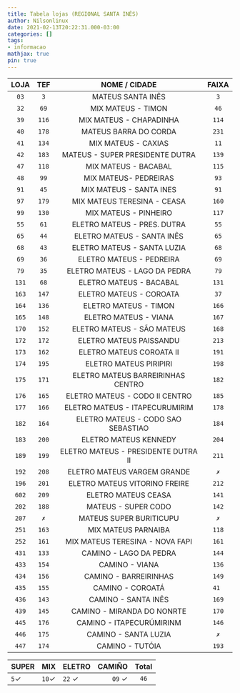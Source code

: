 ```yaml
---
title: Tabela lojas (REGIONAL SANTA INÊS)
author: Nilsonlinux
date: 2021-02-13T20:22:31.000-03:00
categories: []
tags:
- informacao
mathjax: true
pin: true
---
```

  |  LOJA | TEF  | NOME / CIDADE                         | FAIXA |
  |:-----:|:----:|:-------------------------------------:|:-----:|
  | `03`  |`3`   | MATEUS SANTA INÊS                     | `3`   |
  | `32`  |`69`  | MIX MATEUS - TIMON                    | `46`  |
  | `39`  |`116` | MIX MATEUS - CHAPADINHA               | `114` |
  | `40`  |`178` | MATEUS BARRA DO CORDA                 | `231` |
  | `41`  |`134` | MIX MATEUS - CAXIAS                   | `11`  |
  | `42`  |`183` | MATEUS - SUPER PRESIDENTE DUTRA       | `139` |
  | `47`  |`118` | MIX MATEUS - BACABAL                  | `115` |
  | `48`  |`99`  | MIX MATEUS- PEDREIRAS                 | `93`  |
  | `91`  |`45`  | MIX MATEUS - SANTA INES               | `91`  |
  | `97`  |`179` | MIX MATEUS TERESINA - CEASA           | `160` |
  | `99`  |`130` | MIX MATEUS - PINHEIRO                 | `117` |
  | `55`  |`61`  | ELETRO MATEUS - PRES. DUTRA           | `55`  |
  | `65`  |`44`  | ELETRO MATEUS - SANTA INÊS            | `65`  |
  | `68`  |`43`  | ELETRO MATEUS - SANTA LUZIA           | `68`  |
  | `69`  |`36`  | ELETRO MATEUS - PEDREIRA              | `69`  |
  | `79`  |`35`  | ELETRO MATEUS - LAGO DA PEDRA         | `79`  |
  | `131` |`68`  | ELETRO MATEUS - BACABAL               | `131` |
  | `163` |`147` | ELETRO MATEUS - COROATA               | `37`  |
  | `164` |`136` | ELETRO MATEUS - TIMON                 | `166` |
  | `165` |`148` | ELETRO MATEUS - VIANA                 | `167` |
  | `170` |`152` | ELETRO MATEUS - SÃO MATEUS            | `168` |
  | `172` |`172` | ELETRO MATEUS PAISSANDU               | `213` |
  | `173` |`162` | ELETRO MATEUS COROATA II              | `191` |
  | `174` |`195` | ELETRO MATEUS PIRIPIRI                | `198` |
  | `175` |`171` | ELETRO MATEUS BARREIRINHAS CENTRO     | `182` |
  | `176` |`165` | ELETRO MATEUS - CODO II CENTRO        | `185` |
  | `177` |`166` | ELETRO MATEUS - ITAPECURUMIRIM        | `178` |
  | `182` |`164` | ELETRO MATEUS - CODO SAO SEBASTIAO    | `184` |
  | `183` |`200` | ELETRO MATEUS KENNEDY                 | `204` |
  | `189` |`199` | ELETRO MATEUS - PRESIDENTE DUTRA II   | `211` |
  | `192` |`208` | ELETRO MATEUS VARGEM GRANDE           | ` ✗ ` |
  | `196` |`201` | ELETRO MATEUS VITORINO FREIRE         | `212` |
  | `602` |`209` | ELETRO MATEUS CEASA                   | `141` |
  | `202` |`188` | MATEUS - SUPER CODO                   | `142` |
  | `207` |` ✗ ` | MATEUS SUPER BURITICUPU               | ` ✗ ` | 
  | `251` |`163` | MIX MATEUS PARNAIBA                   | `118` |
  | `252` |`161` | MIX MATEUS TERESINA - NOVA FAPI       | `161` |
  | `431` |`133` | CAMINO - LAGO DA PEDRA                | `144` |
  | `433` |`154` | CAMINO - VIANA                        | `136` |
  | `434` |`156` | CAMINO - BARREIRINHAS                 | `149` |
  | `435` |`155` | CAMINO - COROATÁ                      | `41 ` |
  | `436` |`143` | CAMINO - SANTA INÊS                   | `169` |
  | `439` |`145` | CAMINO - MIRANDA DO NONRTE            | `170` |
  | `445` |`176` | CAMINO - ITAPECURÚMIRINM              | `146` |
  | `446` |`175` | CAMINO - SANTA LUZIA                  | ` ✗ ` |
  | `447` |`174` | CAMINO - TUTÓIA                       | `193` |            

                     

| SUPER | MIX   | ELETRO  | CAMIÑO | Total  |
|-------|-------|:--------|-------:|:------:|
| `5`✓  | `10`✓ | `22` ✓  | `09` ✓ | `46`   |
